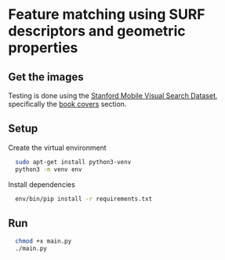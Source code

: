 # Feature matching using SURF descriptors and geometric properties

## Get the images
Testing is done using the [Stanford Mobile Visual Search Dataset](http://web.cs.wpi.edu/~claypool/mmsys-dataset/2011/stanford/),
specifically the [book covers](http://web.cs.wpi.edu/~claypool/mmsys-dataset/2011/stanford/mvs_images/book_covers.tgz) section.

## Setup

Create the virtual environment

```bash
  sudo apt-get install python3-venv
  python3 -m venv env
```

Install dependencies
```bash
  env/bin/pip install -r requirements.txt
```

## Run

```bash
  chmod +x main.py
  ./main.py
```
